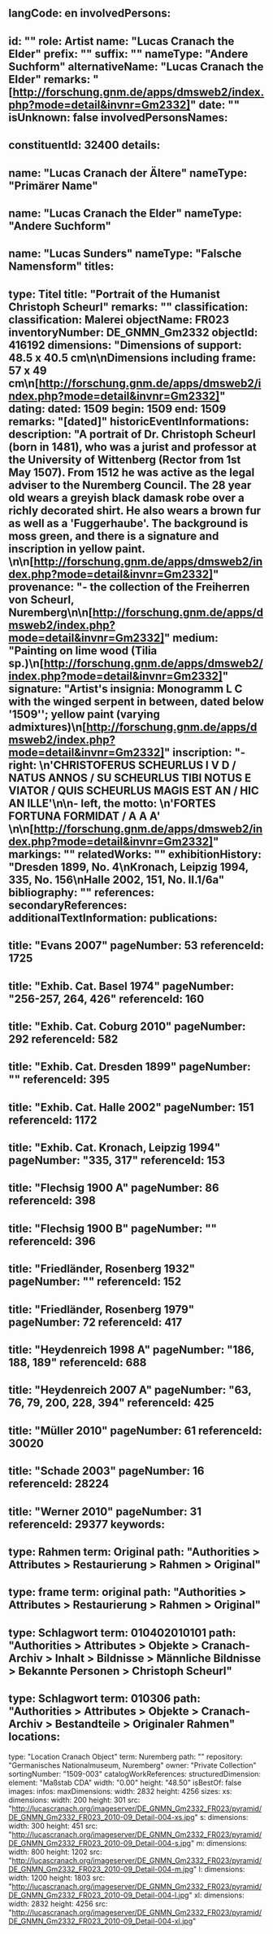 langCode: en
involvedPersons: 
 - 
   id: ""
  role: Artist
  name: "Lucas Cranach the Elder"
  prefix: ""
  suffix: ""
  nameType: "Andere Suchform"
  alternativeName: "Lucas Cranach the Elder"
  remarks: "[http://forschung.gnm.de/apps/dmsweb2/index.php?mode=detail&invnr=Gm2332]"
  date: ""
  isUnknown: false
involvedPersonsNames: 
 - 
   constituentId: 32400
  details: 
   - 
   name: "Lucas Cranach der Ältere"
    nameType: "Primärer Name"
   - 
   name: "Lucas Cranach the Elder"
    nameType: "Andere Suchform"
   - 
   name: "Lucas Sunders"
    nameType: "Falsche Namensform"
titles: 
 - 
   type: Titel
  title: "Portrait of the Humanist Christoph Scheurl"
  remarks: ""
classification: 
 classification: Malerei
objectName: FR023
inventoryNumber: DE_GNMN_Gm2332
objectId: 416192
dimensions: "Dimensions of support: 48.5 x 40.5 cm\n\nDimensions including frame: 57 x 49 cm\n[http://forschung.gnm.de/apps/dmsweb2/index.php?mode=detail&invnr=Gm2332]"
dating: 
 dated: 1509
 begin: 1509
 end: 1509
 remarks: "[dated]"
 historicEventInformations: 
description: "A portrait of Dr. Christoph Scheurl (born in 1481), who was a jurist and professor at the University of Wittenberg (Rector from 1st May 1507). From 1512 he was active as the legal adviser to the Nuremberg Council. The 28 year old wears a greyish black damask robe over a richly decorated shirt. He also wears a brown fur as well as a 'Fuggerhaube'. The background is moss green, and there is a signature and inscription in yellow paint. \n\n[http://forschung.gnm.de/apps/dmsweb2/index.php?mode=detail&invnr=Gm2332]"
provenance: "- the collection of the Freiherren von Scheurl, Nuremberg\n\n[http://forschung.gnm.de/apps/dmsweb2/index.php?mode=detail&invnr=Gm2332]"
medium: "Painting on lime wood (Tilia sp.)\n[http://forschung.gnm.de/apps/dmsweb2/index.php?mode=detail&invnr=Gm2332]"
signature: "Artist's insignia: Monogramm L C with the winged serpent in between, dated below '1509''; yellow paint (varying admixtures)\n[http://forschung.gnm.de/apps/dmsweb2/index.php?mode=detail&invnr=Gm2332]"
inscription: "- right: \n'CHRISTOFERUS SCHEURLUS I V D / NATUS ANNOS / SU SCHEURLUS TIBI NOTUS E VIATOR / QUIS SCHEURLUS MAGIS EST AN / HIC AN ILLE'\n\n- left, the motto: \n'FORTES FORTUNA FORMIDAT / A A A' \n\n[http://forschung.gnm.de/apps/dmsweb2/index.php?mode=detail&invnr=Gm2332]"
markings: ""
relatedWorks: ""
exhibitionHistory: "Dresden 1899, No. 4\nKronach, Leipzig 1994, 335, No. 156\nHalle 2002, 151, No. II.1/6a"
bibliography: ""
references: 
secondaryReferences: 
additionalTextInformation: 
publications: 
 - 
   title: "Evans 2007"
  pageNumber: 53
  referenceId: 1725
 - 
   title: "Exhib. Cat. Basel 1974"
  pageNumber: "256-257, 264, 426"
  referenceId: 160
 - 
   title: "Exhib. Cat. Coburg 2010"
  pageNumber: 292
  referenceId: 582
 - 
   title: "Exhib. Cat. Dresden 1899"
  pageNumber: ""
  referenceId: 395
 - 
   title: "Exhib. Cat. Halle 2002"
  pageNumber: 151
  referenceId: 1172
 - 
   title: "Exhib. Cat. Kronach, Leipzig 1994"
  pageNumber: "335, 317"
  referenceId: 153
 - 
   title: "Flechsig 1900 A"
  pageNumber: 86
  referenceId: 398
 - 
   title: "Flechsig 1900 B"
  pageNumber: ""
  referenceId: 396
 - 
   title: "Friedländer, Rosenberg 1932"
  pageNumber: ""
  referenceId: 152
 - 
   title: "Friedländer, Rosenberg 1979"
  pageNumber: 72
  referenceId: 417
 - 
   title: "Heydenreich 1998 A"
  pageNumber: "186, 188, 189"
  referenceId: 688
 - 
   title: "Heydenreich 2007 A"
  pageNumber: "63, 76, 79, 200, 228, 394"
  referenceId: 425
 - 
   title: "Müller 2010"
  pageNumber: 61
  referenceId: 30020
 - 
   title: "Schade 2003"
  pageNumber: 16
  referenceId: 28224
 - 
   title: "Werner 2010"
  pageNumber: 31
  referenceId: 29377
keywords: 
 - 
   type: Rahmen
  term: Original
  path: "Authorities > Attributes > Restaurierung > Rahmen > Original"
 - 
   type: frame
  term: original
  path: "Authorities > Attributes > Restaurierung > Rahmen > Original"
 - 
   type: Schlagwort
  term: 010402010101
  path: "Authorities > Attributes > Objekte > Cranach-Archiv > Inhalt > Bildnisse > Männliche Bildnisse > Bekannte Personen > Christoph Scheurl"
 - 
   type: Schlagwort
  term: 010306
  path: "Authorities > Attributes > Objekte > Cranach-Archiv > Bestandteile > Originaler Rahmen"
locations: 
 - 
   type: "Location Cranach Object"
  term: Nuremberg
  path: ""
repository: "Germanisches Nationalmuseum, Nuremberg"
owner: "Private Collection"
sortingNumber: "1509-003"
catalogWorkReferences: 
structuredDimension: 
 element: "Maßstab CDA"
 width: "0.00"
 height: "48.50"
isBestOf: false
images: 
 infos: 
  maxDimensions: 
   width: 2832
   height: 4256
 sizes: 
  xs: 
   dimensions: 
    width: 200
    height: 301
   src: "http://lucascranach.org/imageserver/DE_GNMN_Gm2332_FR023/pyramid/DE_GNMN_Gm2332_FR023_2010-09_Detail-004-xs.jpg"
  s: 
   dimensions: 
    width: 300
    height: 451
   src: "http://lucascranach.org/imageserver/DE_GNMN_Gm2332_FR023/pyramid/DE_GNMN_Gm2332_FR023_2010-09_Detail-004-s.jpg"
  m: 
   dimensions: 
    width: 800
    height: 1202
   src: "http://lucascranach.org/imageserver/DE_GNMN_Gm2332_FR023/pyramid/DE_GNMN_Gm2332_FR023_2010-09_Detail-004-m.jpg"
  l: 
   dimensions: 
    width: 1200
    height: 1803
   src: "http://lucascranach.org/imageserver/DE_GNMN_Gm2332_FR023/pyramid/DE_GNMN_Gm2332_FR023_2010-09_Detail-004-l.jpg"
  xl: 
   dimensions: 
    width: 2832
    height: 4256
   src: "http://lucascranach.org/imageserver/DE_GNMN_Gm2332_FR023/pyramid/DE_GNMN_Gm2332_FR023_2010-09_Detail-004-xl.jpg"